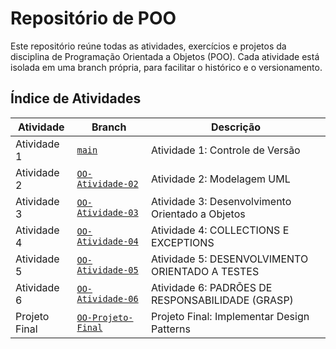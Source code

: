 # Repositório de POO

Este repositório reúne todas as atividades, exercícios e projetos da disciplina de Programação Orientada a Objetos (POO). Cada atividade está isolada em uma branch própria, para facilitar o histórico e o versionamento.

## Índice de Atividades

| Atividade   | Branch               | Descrição                                    |
|-------------|----------------------|----------------------------------------------|
| Atividade 1 | [`main`](https://github.com/MarcoM3l0/poo-atividades)| Atividade 1: Controle de Versão    |
| Atividade 2 | [`OO-Atividade-02`](https://github.com/MarcoM3l0/poo-atividades/tree/OO-Atividade-02)           |  Atividade 2: Modelagem UML  |
| Atividade 3 | [`OO-Atividade-03`](https://github.com/MarcoM3l0/poo-atividades/tree/OO-Atividade-03)|  Atividade 3: Desenvolvimento Orientado a Objetos  |
| Atividade 4 | [`OO-Atividade-04`](https://github.com/MarcoM3l0/poo-atividades/tree/OO-Atividade-04)|  Atividade 4: COLLECTIONS E EXCEPTIONS   |
| Atividade 5 | [`OO-Atividade-05`](https://github.com/MarcoM3l0/poo-atividades/tree/OO-Atividade-05)| Atividade 5: DESENVOLVIMENTO ORIENTADO A TESTES |
| Atividade 6 | [`OO-Atividade-06`](https://github.com/MarcoM3l0/poo-atividades/tree/OO-Atividade-06)| Atividade 6: PADRÕES DE RESPONSABILIDADE (GRASP) |
| Projeto Final | [`OO-Projeto-Final`](https://github.com/MarcoM3l0/poo-atividades/tree/OO-Projeto-Final)| Projeto Final: Implementar Design Patterns |
